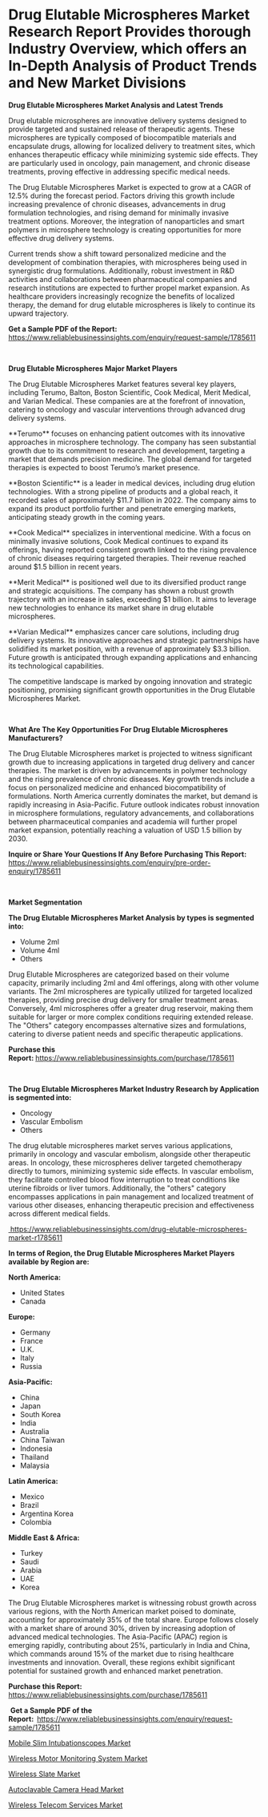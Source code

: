 <p><h1>Drug Elutable Microspheres Market Research Report Provides thorough Industry Overview, which offers an In-Depth Analysis of Product Trends and New Market Divisions</h1></p><p><strong>Drug Elutable Microspheres Market Analysis and Latest Trends</strong></p>
<p><p>Drug elutable microspheres are innovative delivery systems designed to provide targeted and sustained release of therapeutic agents. These microspheres are typically composed of biocompatible materials and encapsulate drugs, allowing for localized delivery to treatment sites, which enhances therapeutic efficacy while minimizing systemic side effects. They are particularly used in oncology, pain management, and chronic disease treatments, proving effective in addressing specific medical needs.</p><p>The Drug Elutable Microspheres Market is expected to grow at a CAGR of 12.5% during the forecast period. Factors driving this growth include increasing prevalence of chronic diseases, advancements in drug formulation technologies, and rising demand for minimally invasive treatment options. Moreover, the integration of nanoparticles and smart polymers in microsphere technology is creating opportunities for more effective drug delivery systems.</p><p>Current trends show a shift toward personalized medicine and the development of combination therapies, with microspheres being used in synergistic drug formulations. Additionally, robust investment in R&D activities and collaborations between pharmaceutical companies and research institutions are expected to further propel market expansion. As healthcare providers increasingly recognize the benefits of localized therapy, the demand for drug elutable microspheres is likely to continue its upward trajectory.</p></p>
<p><strong>Get a Sample PDF of the Report:&nbsp;</strong> <a href="https://www.reliablebusinessinsights.com/enquiry/request-sample/1785611?utm_campaign=84&utm_medium=2&utm_source=Github&utm_content=ia&utm_term=18122024&utm_id=drug-elutable-microspheres">https://www.reliablebusinessinsights.com/enquiry/request-sample/1785611</a></p>
<p>&nbsp;</p>
<p><strong>Drug Elutable Microspheres Major Market Players</strong></p>
<p><p>The Drug Elutable Microspheres Market features several key players, including Terumo, Balton, Boston Scientific, Cook Medical, Merit Medical, and Varian Medical. These companies are at the forefront of innovation, catering to oncology and vascular interventions through advanced drug delivery systems.</p><p>**Terumo** focuses on enhancing patient outcomes with its innovative approaches in microsphere technology. The company has seen substantial growth due to its commitment to research and development, targeting a market that demands precision medicine. The global demand for targeted therapies is expected to boost Terumo’s market presence.</p><p>**Boston Scientific** is a leader in medical devices, including drug elution technologies. With a strong pipeline of products and a global reach, it recorded sales of approximately $11.7 billion in 2022. The company aims to expand its product portfolio further and penetrate emerging markets, anticipating steady growth in the coming years.</p><p>**Cook Medical** specializes in interventional medicine. With a focus on minimally invasive solutions, Cook Medical continues to expand its offerings, having reported consistent growth linked to the rising prevalence of chronic diseases requiring targeted therapies. Their revenue reached around $1.5 billion in recent years.</p><p>**Merit Medical** is positioned well due to its diversified product range and strategic acquisitions. The company has shown a robust growth trajectory with an increase in sales, exceeding $1 billion. It aims to leverage new technologies to enhance its market share in drug elutable microspheres.</p><p>**Varian Medical** emphasizes cancer care solutions, including drug delivery systems. Its innovative approaches and strategic partnerships have solidified its market position, with a revenue of approximately $3.3 billion. Future growth is anticipated through expanding applications and enhancing its technological capabilities.</p><p>The competitive landscape is marked by ongoing innovation and strategic positioning, promising significant growth opportunities in the Drug Elutable Microspheres Market.</p></p>
<p>&nbsp;</p>
<p><strong>What Are The Key Opportunities For Drug Elutable Microspheres Manufacturers?</strong></p>
<p><p>The Drug Elutable Microspheres market is projected to witness significant growth due to increasing applications in targeted drug delivery and cancer therapies. The market is driven by advancements in polymer technology and the rising prevalence of chronic diseases. Key growth trends include a focus on personalized medicine and enhanced biocompatibility of formulations. North America currently dominates the market, but demand is rapidly increasing in Asia-Pacific. Future outlook indicates robust innovation in microsphere formulations, regulatory advancements, and collaborations between pharmaceutical companies and academia will further propel market expansion, potentially reaching a valuation of USD 1.5 billion by 2030.</p></p>
<p><strong>Inquire or Share Your Questions If Any Before Purchasing This Report:</strong> <a href="https://www.reliablebusinessinsights.com/enquiry/pre-order-enquiry/1785611?utm_campaign=84&utm_medium=2&utm_source=Github&utm_content=ia&utm_term=18122024&utm_id=drug-elutable-microspheres">https://www.reliablebusinessinsights.com/enquiry/pre-order-enquiry/1785611</a></p>
<p>&nbsp;</p>
<p><strong>Market Segmentation</strong></p>
<p><strong>The Drug Elutable Microspheres Market Analysis by types is segmented into:</strong></p>
<p><ul><li>Volume 2ml</li><li>Volume 4ml</li><li>Others</li></ul></p>
<p><p>Drug Elutable Microspheres are categorized based on their volume capacity, primarily including 2ml and 4ml offerings, along with other volume variants. The 2ml microspheres are typically utilized for targeted localized therapies, providing precise drug delivery for smaller treatment areas. Conversely, 4ml microspheres offer a greater drug reservoir, making them suitable for larger or more complex conditions requiring extended release. The "Others" category encompasses alternative sizes and formulations, catering to diverse patient needs and specific therapeutic applications.</p></p>
<p><strong>Purchase this Report:&nbsp;</strong><a href="https://www.reliablebusinessinsights.com/purchase/1785611?utm_campaign=84&utm_medium=2&utm_source=Github&utm_content=ia&utm_term=18122024&utm_id=drug-elutable-microspheres">https://www.reliablebusinessinsights.com/purchase/1785611</a></p>
<p>&nbsp;</p>
<p><strong>The Drug Elutable Microspheres Market Industry Research by Application is segmented into:</strong></p>
<p><ul><li>Oncology</li><li>Vascular Embolism</li><li>Others</li></ul></p>
<p><p>The drug elutable microspheres market serves various applications, primarily in oncology and vascular embolism, alongside other therapeutic areas. In oncology, these microspheres deliver targeted chemotherapy directly to tumors, minimizing systemic side effects. In vascular embolism, they facilitate controlled blood flow interruption to treat conditions like uterine fibroids or liver tumors. Additionally, the "others" category encompasses applications in pain management and localized treatment of various other diseases, enhancing therapeutic precision and effectiveness across different medical fields.</p></p>
<p><a href="https://www.reliablebusinessinsights.com/drug-elutable-microspheres-market-r1785611?utm_campaign=84&utm_medium=2&utm_source=Github&utm_content=ia&utm_term=18122024&utm_id=drug-elutable-microspheres">&nbsp;https://www.reliablebusinessinsights.com/drug-elutable-microspheres-market-r1785611</a></p>
<p><strong>In terms of Region, the Drug Elutable Microspheres Market Players available by Region are:</strong></p>
<p>
    <p> <strong> North America: </strong>
        <ul>
            <li>United States</li>
            <li>Canada</li>
        </ul>
        </p> 
    <p> <strong> Europe: </strong>
        <ul>
            <li>Germany</li>
            <li>France</li>
            <li>U.K.</li>
            <li>Italy</li>
            <li>Russia</li>
        </ul>
        </p> 
    <p> <strong> Asia-Pacific: </strong>
        <ul>
            <li>China</li>
            <li>Japan</li>
            <li>South Korea</li>
            <li>India</li>
            <li>Australia</li>
            <li>China Taiwan</li>
            <li>Indonesia</li>
            <li>Thailand</li>
            <li>Malaysia</li>
        </ul>
        </p> 
    <p> <strong> Latin America: </strong>
        <ul>
            <li>Mexico</li>
            <li>Brazil</li>
            <li>Argentina Korea</li>
            <li>Colombia</li>
        </ul>
        </p> 
    <p> <strong> Middle East & Africa: </strong>
        <ul>
            <li>Turkey</li>
            <li>Saudi</li>
            <li>Arabia</li>
            <li>UAE</li>
            <li>Korea</li>
        </ul>
    </p>
    </p>
<p><p>The Drug Elutable Microspheres market is witnessing robust growth across various regions, with the North American market poised to dominate, accounting for approximately 35% of the total share. Europe follows closely with a market share of around 30%, driven by increasing adoption of advanced medical technologies. The Asia-Pacific (APAC) region is emerging rapidly, contributing about 25%, particularly in India and China, which commands around 15% of the market due to rising healthcare investments and innovation. Overall, these regions exhibit significant potential for sustained growth and enhanced market penetration.</p></p>
<p><strong>Purchase this Report: </strong><a href="https://www.reliablebusinessinsights.com/purchase/1785611?utm_campaign=84&utm_medium=2&utm_source=Github&utm_content=ia&utm_term=18122024&utm_id=drug-elutable-microspheres">https://www.reliablebusinessinsights.com/purchase/1785611</a></p>
<p>&nbsp;<strong>Get a Sample PDF of the Report:&nbsp;&nbsp;</strong><a href="https://www.reliablebusinessinsights.com/enquiry/request-sample/1785611?utm_campaign=84&utm_medium=2&utm_source=Github&utm_content=ia&utm_term=18122024&utm_id=drug-elutable-microspheres">https://www.reliablebusinessinsights.com/enquiry/request-sample/1785611</a></p>
<p><strong></strong></p>
<p><p><a href="https://github.com/AngelaWalsh696/Market-Research-Report-List-1/blob/main/mobile-slim-intubationscopes-market.md?utm_campaign=84&utm_medium=2&utm_source=Github&utm_content=ia&utm_term=18122024&utm_id=drug-elutable-microspheres">Mobile Slim Intubationscopes Market</a></p><p><a href="https://www.linkedin.com/pulse/wireless-motor-monitoring-system-market-insights-encompass-historical-evide?utm_campaign=84&utm_medium=2&utm_source=Github&utm_content=ia&utm_term=18122024&utm_id=drug-elutable-microspheres">Wireless Motor Monitoring System Market</a></p><p><a href="https://www.linkedin.com/pulse/strategic-forecast-wireless-slate-market-anticipated-cagr-146-orabe?utm_campaign=84&utm_medium=2&utm_source=Github&utm_content=ia&utm_term=18122024&utm_id=drug-elutable-microspheres">Wireless Slate Market</a></p><p><a href="https://github.com/jontyhinseyxe/Market-Research-Report-List-1/blob/main/autoclavable-camera-head-market.md?utm_campaign=84&utm_medium=2&utm_source=Github&utm_content=ia&utm_term=18122024&utm_id=drug-elutable-microspheres">Autoclavable Camera Head Market</a></p><p><a href="https://www.linkedin.com/pulse/wireless-telecom-services-market-size-expand-cagr-98-along-dhbje?utm_campaign=84&utm_medium=2&utm_source=Github&utm_content=ia&utm_term=18122024&utm_id=drug-elutable-microspheres">Wireless Telecom Services Market</a></p></p>